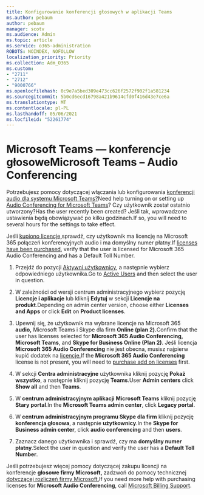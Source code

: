 ```yaml
---
title: Konfigurowanie konferencji głosowych w aplikacji Teams
ms.author: pebaum
author: pebaum
manager: scotv
ms.audience: Admin
ms.topic: article
ms.service: o365-administration
ROBOTS: NOINDEX, NOFOLLOW
localization_priority: Priority
ms.collection: Adm_O365
ms.custom:
- "2711"
- "2712"
- "9000766"
ms.openlocfilehash: 0c9e7a5bed309e473cc626f2572f902f1a581234
ms.sourcegitcommit: 5b0cd6ecd16798a421b9614cfd0f416d43e7ce6a
ms.translationtype: MT
ms.contentlocale: pl-PL
ms.lasthandoff: 05/06/2021
ms.locfileid: "52261774"
---
```

# <a name="microsoft-teams--audio-conferencing"></a><span data-ttu-id="68615-102">Microsoft Teams — konferencje głosowe</span><span class="sxs-lookup"><span data-stu-id="68615-102">Microsoft Teams – Audio Conferencing</span></span>

<span data-ttu-id="68615-103">Potrzebujesz pomocy dotyczącej włączania lub konfigurowania [konferencji audio dla systemu Microsoft Teams?](https://docs.microsoft.com/microsoftteams/set-up-audio-conferencing-in-teams)</span><span class="sxs-lookup"><span data-stu-id="68615-103">Need help turning on or setting up [Audio Conferencing for Microsoft Teams](https://docs.microsoft.com/microsoftteams/set-up-audio-conferencing-in-teams)?</span></span>  <span data-ttu-id="68615-104">Czy użytkownik został ostatnio utworzony?</span><span class="sxs-lookup"><span data-stu-id="68615-104">Has the user recently been created?</span></span> <span data-ttu-id="68615-105">Jeśli tak, wprowadzone ustawienia będą obowiązywać po kilku godzinach.</span><span class="sxs-lookup"><span data-stu-id="68615-105">If so, you will need to several hours for the settings to take effect.</span></span>

<span data-ttu-id="68615-106">Jeśli [kupiono licencje,](https://docs.microsoft.com/microsoftteams/set-up-audio-conferencing-in-teams#step-2-get-and-assign-licenses)sprawdź, czy użytkownik ma licencję na Microsoft 365 połączeń konferencyjnych audio i ma domyślny numer płatny.</span><span class="sxs-lookup"><span data-stu-id="68615-106">If [licenses have been purchased](https://docs.microsoft.com/microsoftteams/set-up-audio-conferencing-in-teams#step-2-get-and-assign-licenses), verify that the user is licensed for Microsoft 365 Audio Conferencing and has a Default Toll Number.</span></span>

1. <span data-ttu-id="68615-107">Przejdź do pozycji [Aktywni użytkownicy](https://admin.microsoft.com/Adminportal/Home?source=applauncher#/users), a następnie wybierz odpowiedniego użytkownika.</span><span class="sxs-lookup"><span data-stu-id="68615-107">Go to [Active Users](https://admin.microsoft.com/Adminportal/Home?source=applauncher#/users) and then select the user in question.</span></span>

2. <span data-ttu-id="68615-108">W zależności od wersji centrum administracyjnego wybierz pozycję **Licencje i aplikacje** lub kliknij **Edytuj** w sekcji **Licencje na produkt**.</span><span class="sxs-lookup"><span data-stu-id="68615-108">Depending on admin center version, choose either **Licenses and Apps** or click **Edit** on **Product licenses**.</span></span>

3. <span data-ttu-id="68615-109">Upewnij się, że użytkownik ma wybrane licencje na Microsoft 365 **audio,** Microsoft Teams i Skype dla firm **Online (plan 2).**</span><span class="sxs-lookup"><span data-stu-id="68615-109">Confirm that the user has licenses selected for **Microsoft 365 Audio Conferencing, Microsoft Teams**, and **Skype for Business Online (Plan 2)**.</span></span> <span data-ttu-id="68615-110">Jeśli licencja **Microsoft 365 Audio Conferencing** nie jest obecna, musisz najpierw kupić dodatek na [licencje.](https://docs.microsoft.com/microsoftteams/teams-add-on-licensing/microsoft-teams-add-on-licensing?tabs=small-business)</span><span class="sxs-lookup"><span data-stu-id="68615-110">If the **Microsoft 365 Audio Conferencing** license is not present, you will need to [purchase add on licenses](https://docs.microsoft.com/microsoftteams/teams-add-on-licensing/microsoft-teams-add-on-licensing?tabs=small-business) first.</span></span>

4. <span data-ttu-id="68615-111">W sekcji **Centra administracyjne** użytkownika kliknij pozycję **Pokaż wszystko**, a następnie kliknij pozycję **Teams**.</span><span class="sxs-lookup"><span data-stu-id="68615-111">User **Admin centers** click **Show all** and then **Teams**.</span></span>

5. <span data-ttu-id="68615-112">W **centrum administracyjnym aplikacji Microsoft Teams** kliknij pozycję **Stary portal**.</span><span class="sxs-lookup"><span data-stu-id="68615-112">In the **Microsoft Teams admin center**, click **Legacy portal**.</span></span>

6. <span data-ttu-id="68615-113">W **centrum administracyjnym programu Skype dla firm** kliknij pozycję **konferencja głosowa**, a następnie **użytkownicy**.</span><span class="sxs-lookup"><span data-stu-id="68615-113">In the **Skype for Business admin center**, click **audio conferencing** and then **users**.</span></span>

7. <span data-ttu-id="68615-114">Zaznacz danego użytkownika i sprawdź, czy ma **domyślny numer płatny**.</span><span class="sxs-lookup"><span data-stu-id="68615-114">Select the user in question and verify the user has a **Default Toll Number**.</span></span>

<span data-ttu-id="68615-115">Jeśli potrzebujesz więcej pomocy dotyczącej zakupu licencji na konferencje **głosowe firmy Microsoft,** zadzwoń do pomocy technicznej [dotyczącej rozliczeń firmy Microsoft.](/microsoft-365/admin/contact-support-for-business-products?view=o365-worldwide#phone-support)</span><span class="sxs-lookup"><span data-stu-id="68615-115">If you need more help with purchasing licenses for **Microsoft Audio Conferencing**, call [Microsoft Billing Support](/microsoft-365/admin/contact-support-for-business-products?view=o365-worldwide#phone-support).</span></span>
